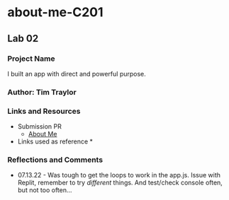 # about-me-C201

## Lab 02

### Project Name

I built an app with direct and powerful purpose.

### Author: Tim Traylor

### Links and Resources

* Submission PR
  * [About Me](ttray310.github.io/about-me-c201/)
* Links used as reference
  * 

### Reflections and Comments

* 07.13.22 - Was tough to get the loops to work in the app.js. Issue with Replit, remember to try *different* things. And test/check console often, but not too often...

<!-- ## Lab 03

### Links and Resources

### Reflections -->